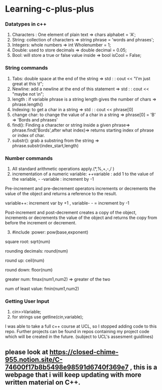 # Learning-c-plus-plus
### Datatypes in c++

1. Characters : One element of plain text ⇒ chars alphabet = 'A';
2. String: collection of characters ⇒ string phrase = 'words and phrases';
3. Integers: whole numbers ⇒ int Wholenumber = 1;
4. Double: used to store decimals ⇒ double decimal = 0.05;
5. Bool: will store a true or false value inside ⇒ bool isCool = False;

 

### String commands

1. Tabs: double space at the end of the string ⇒ std : : cout << "I'm just great at this \t";
2. Newline: add a newline at the end of this statement ⇒ std : : cout << "maybe not \n";
3. length : if variable phrase is a string length gives the number of chars ⇒ phrase.length()
4. Indexing: to get a char in a string ⇒ std : : cout << phrase[0] 
5. change char: to change the value of a char in a string ⇒ phrase[0] = 'B' ⇒ 'Bords and phrases' 
6. find(): Finding a character or string inside a given phrase⇒ phrase.find('Bords',after what index)⇒ returns starting index of phrase or index of char.  
7. substr(): grab a substring from the string ⇒ phrase.substr(index_start,length)

### Number commands

1. All standard arithmetic operations apply.(*,%,+,-,/ )
2. incrementation of a numeric variable: ++variable : add 1 to the value of the variable,  - -variable : increment by -1 

Pre-increment and pre-decrement operators increments or decrements the value of the object and returns a reference to the result.

variable++: increment var by +1 , variable- - = increment by -1

Post-increment and post-decrement creates a copy of the object, increments or decrements the value of the object and returns the copy from before the increment or decrement.
    
3. #include <cmath> :power: pow(base,exponent)

square root: sqrt(num)

rounding decimals: round(num)

round up: ceil(num)

round down: floor(num)

greater num: fmax(num1,num2) ⇒ greater of the two

num of least value: fmin(num1,num2) 

### Getting User Input

1. cin>>Variable;
2. for strings use getline(cin,variable);

I was able to take a full c++ course at UCL, so I stopped adding code to this repo. Further projects can be found in repos containing my project code which will be created in the future. (subject to UCL's assesment guidlines) 

## please look at https://closed-chime-955.notion.site/C-74600f17b8b5498e98591d6740f369e7 , this is a webpage that i will keep updating with more written material on C++.




